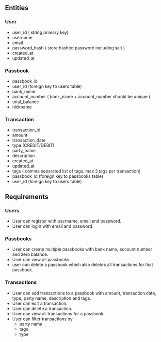 ## Entities

### User
- user_id ( string primary key)
- username
- email
- password_hash ( store hashed password including salt )
- created_at
- updated_at

### Passbook
- passbook_id
- user_id (foreign key to users table)
- bank_name
- account_number ( bank_name + account_number should be unique )
- total_balance
- nickname

### Transaction
- transaction_id
- amount
- transaction_date
- type (CREDIT/DEBIT)
- party_name
- description
- created_at
- updated_at
- tags ( comma separated list of tags. max 3 tags per transaction)
- passbook_id (foreign key to passbooks table)
- user_id (foreign key to users table)


## Requirements

### Users
- User can register with username, email and password.
- User can login with email and password.

### Passbooks
- User can create multiple passbooks with bank name, account number and zero balance.
- User can view all passbooks.
- user can delete a passbook which also deletes all transactions for that passbook.

### Transactions
- User can add transactions to a passbook with amount, transaction date, type, party name, description and tags.
- User can edit a transaction.
- User can delete a transaction.
- User can view all transactions for a passbook.
- User can filter transactions by
    - party name
    - tags
    - type